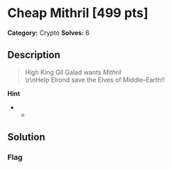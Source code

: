 # Cheap Mithril [499 pts]

**Category:** Crypto
**Solves:** 6

## Description
>High King Gil Galad wants *Mithril* <br>\r\nHelp Elrond save the Elves of Middle-Earth!!

**Hint**
* -

## Solution

### Flag

